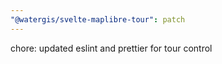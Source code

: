 ```yaml
---
"@watergis/svelte-maplibre-tour": patch
---
```


chore: updated eslint and prettier for tour control
